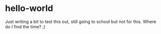 # hello-world


Just writing a bit to test this out, still going to school but not for this. Where do I find the time? ;)
